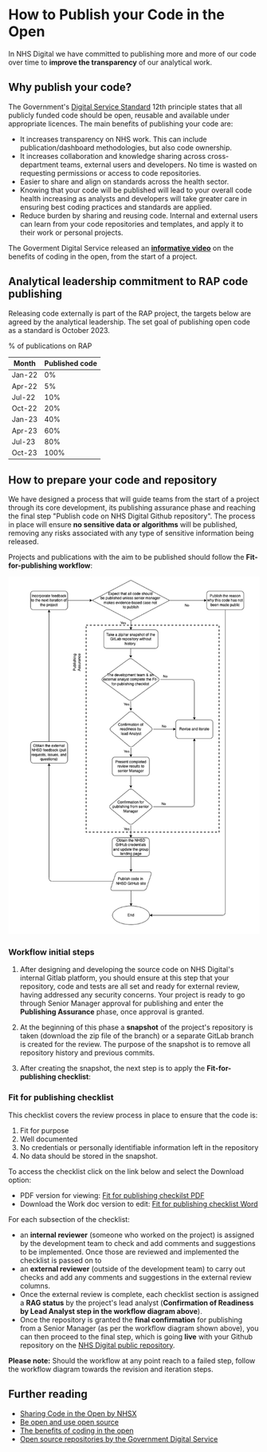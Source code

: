 # How to Publish your Code in the Open

In NHS Digital we have committed to publishing more and more of our code over time to **improve the transparency** of our analytical work.

## Why publish your code?

The Government's [Digital Service Standard](https://www.gov.uk/service-manual/service-standard) 12th principle states that all publicly funded code should be open, reusable and available under appropriate licences. The main benefits of publishing your code are:

- It increases transparency on NHS work. This can include publication/dashboard methodologies, but also code ownership.
- It increases collaboration and knowledge sharing across cross-department teams, external users and developers. No time is wasted on requesting permissions or access to code repositories.
- Easier to share and align on standards across the health sector.
- Knowing that your code will be published will lead to your overall code health increasing as analysts and developers will take greater care in ensuring best coding practices and standards are applied.
- Reduce burden by sharing and reusing code. Internal and external users can learn from your code repositories and templates, and apply it to their work or personal projects.

The Goverment Digital Service released an **[informative video](https://www.youtube.com/watch?v=aqFFCvjXr1s)** on the benefits of coding in the open, from the start of a project.

## Analytical leadership commitment to RAP code publishing

Releasing code externally is part of the RAP project, the targets below are agreed by the analytical leadership. The set goal of publishing open code as a standard is October 2023.

% of publications on RAP

| Month  | Published code |
| ------ | -------------- |
| Jan-22 | 0%             |
| Apr-22 | 5%             |
| Jul-22 | 10%            |
| Oct-22 | 20%            |
| Jan-23 | 40%            |
| Apr-23 | 60%            |
| Jul-23 | 80%            |
| Oct-23 | 100%           |

## How to prepare your code and repository

We have designed a process that will guide teams from the start of a project through its core development, its publishing assurance phase and reaching the final step "Publish code on NHS Digital Github repository". The process in place will ensure **no sensitive data or algorithms** will be published, removing any risks associated with any type of sensitive information being released.

Projects and publications with the aim to be published should follow the **Fit-for-publishing workflow**:

![](../images/prepare_code.drawio.png)

### Workflow initial steps

1. After designing and developing the source code on NHS Digital's internal Gitlab platform, you should ensure at this step that your repository, code and tests are all set and ready for external review, having addressed any security concerns. Your project is ready to go through Senior Manager approval for publishing and enter the **Publishing Assurance** phase, once approval is granted.

2. At the beginning of this phase a **snapshot** of the project's repository is taken (download the zip file of the branch) or a separate GitLab branch is created for the review. The purpose of the snapshot is to remove all repository history and previous commits.

3. After creating the snapshot, the next step is to apply the **Fit-for-publishing checklist**:

### Fit for publishing checklist

This checklist covers the review process in place to ensure that the code is:

1. Fit for purpose
2. Well documented
3. No credentials or personally identifiable information left in the repository
4. No data should be stored in the snapshot.

To access the checklist click on the link below and select the Download option:

- PDF version for viewing: [Fit for publishing checkilst PDF](../images/Fit_for_publishing_checklist.pdf)
- Download the Work doc version to edit: [Fit for publishing checklist Word](../images/Fit_for_publishing_checklist.docx)

For each subsection of the checklist:

- an **internal reviewer** (someone who worked on the project) is assigned by the development team to check and add comments and suggestions to be implemented. Once those are reviewed and implemented the checklist is passed on to
- an **external reviewer** (outside of the development team) to carry out checks and add any comments and suggestions in the external review columns.
- Once the external review is complete, each checklist section is assigned a **RAG status** by the project's lead analyst (**Confirmation of Readiness by Lead Analyst step in the workflow diagram above**).
- Once the repository is granted the **final confirmation** for publishing from a Senior Manager (as per the workflow diagram shown above), you can then proceed to the final step, which is going **live** with your Github repository on the [NHS Digital public repository](https://github.com/NHSDigital).

**Please note:** Should the workflow at any point reach to a failed step, follow the workflow diagram towards the revision and iteration steps.

## Further reading

- [Sharing Code in the Open by NHSX](https://nhsx.github.io/AnalyticsUnit/codeintheopen.html)
- [Be open and use open source](https://www.gov.uk/guidance/be-open-and-use-open-source)
- [The benefits of coding in the open](https://gds.blog.gov.uk/2017/09/04/the-benefits-of-coding-in-the-open/)
- [Open source repositories by the Government Digital Service](https://github.com/alphagov)
